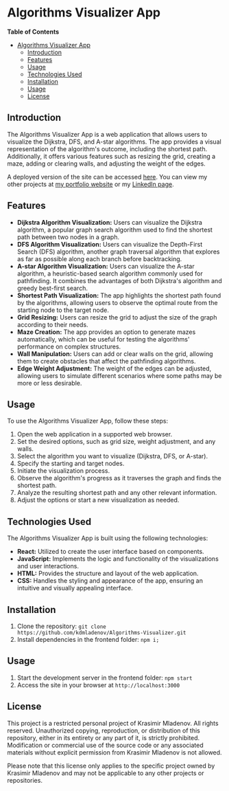 # Algorithms Visualizer App

**Table of Contents**

- [Algorithms Visualizer App](#algorithms-visualizer-app)
  - [Introduction](#introduction)
  - [Features](#features)
  - [Usage](#usage)
  - [Technologies Used](#technologies-used)
  - [Installation](#installation)
  - [Usage](#usage-1)
  - [License](#license)

## Introduction

The Algorithms Visualizer App is a web application that allows users to visualize the Dijkstra, DFS, and A-star algorithms. The app provides a visual representation of the algorithm's outcome, including the shortest path. Additionally, it offers various features such as resizing the grid, creating a maze, adding or clearing walls, and adjusting the weight of the edges.

A deployed version of the site can be accessed [here](https://algo-visualizer-5dadd.web.app/).
You can view my other projects at [my portfolio website](https://portfolio-site-61599.web.app/) or my [LinkedIn page](https://www.linkedin.com/in/kmladenov/).

## Features

- **Dijkstra Algorithm Visualization:** Users can visualize the Dijkstra algorithm, a popular graph search algorithm used to find the shortest path between two nodes in a graph.
- **DFS Algorithm Visualization:** Users can visualize the Depth-First Search (DFS) algorithm, another graph traversal algorithm that explores as far as possible along each branch before backtracking.
- **A-star Algorithm Visualization:** Users can visualize the A-star algorithm, a heuristic-based search algorithm commonly used for pathfinding. It combines the advantages of both Dijkstra's algorithm and greedy best-first search.
- **Shortest Path Visualization:** The app highlights the shortest path found by the algorithms, allowing users to observe the optimal route from the starting node to the target node.
- **Grid Resizing:** Users can resize the grid to adjust the size of the graph according to their needs.
- **Maze Creation:** The app provides an option to generate mazes automatically, which can be useful for testing the algorithms' performance on complex structures.
- **Wall Manipulation:** Users can add or clear walls on the grid, allowing them to create obstacles that affect the pathfinding algorithms.
- **Edge Weight Adjustment:** The weight of the edges can be adjusted, allowing users to simulate different scenarios where some paths may be more or less desirable.

## Usage

To use the Algorithms Visualizer App, follow these steps:

1. Open the web application in a supported web browser.
2. Set the desired options, such as grid size, weight adjustment, and any walls.
3. Select the algorithm you want to visualize (Dijkstra, DFS, or A-star).
4. Specify the starting and target nodes.
5. Initiate the visualization process.
6. Observe the algorithm's progress as it traverses the graph and finds the shortest path.
7. Analyze the resulting shortest path and any other relevant information.
8. Adjust the options or start a new visualization as needed.

## Technologies Used

The Algorithms Visualizer App is built using the following technologies:

- **React:** Utilized to create the user interface based on components.
- **JavaScript:** Implements the logic and functionality of the visualizations and user interactions.
- **HTML:** Provides the structure and layout of the web application.
- **CSS:** Handles the styling and appearance of the app, ensuring an intuitive and visually appealing interface.

## Installation

1. Clone the repository: `git clone https://github.com/kdmladenov/Algorithms-Visualizer.git`
2. Install dependencies in the frontend folder: `npm i;`

## Usage

1. Start the development server in the frontend folder: `npm start`
2. Access the site in your browser at `http://localhost:3000`

## License

This project is a restricted personal project of Krasimir Mladenov. All rights reserved. Unauthorized copying, reproduction, or distribution of this repository, either in its entirety or any part of it, is strictly prohibited. Modification or commercial use of the source code or any associated materials without explicit permission from Krasimir Mladenov is not allowed.

Please note that this license only applies to the specific project owned by Krasimir Mladenov and may not be applicable to any other projects or repositories.